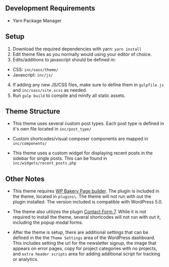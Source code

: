 ## Development Requirements
* Yarn Package Manager

## Setup
1. Download the required dependencies with yarn: `yarn install`
2. Edit theme files as you normally would using your editor of choice.
3. Edits/additions to javascript should be defined in:
  * CSS: `inc/sass/theme/`
  * Javascript: `inc/js/`
4. If adding any new JS/CSS files, make sure to define them in `gulpfile.js` and `inc/sass/site.scss` as needed.
5. Run `gulp build` to compile and minify all static assets.

## Theme Structure
* This theme uses several custom post types. Each post type is defined in it's own file located in `inc/post_type/`

* Custom shortcodes/visual composer components are mapped in `inc/components/`

* This theme uses a custom widget for displaying recent posts in the sidebar for single posts. This can be found in `inc/widgets/recent_posts.php`

## Other Notes
* This theme requires [WP Bakery Page builder](https://wpbakery.com/). The plugin is included in the theme, located in `plugins\`. The theme will not run with out the plugin installed. The version included is compatible with WordPress 5.0.

* The theme also utilizes the plugin [Contact Form 7](https://wordpress.org/plugins/contact-form-7/). While it is not required to install the theme, several shortcodes will not run with out it, including the popup modal forms.

* After the theme is setup, there are additional settings that can be defined in the the `Theme Settings` area of the WordPress dashboard. This includes setting the url for the newsletter signup, the image that appears on error pages, copy for project categories with no projects, and `extra header scripts` area for adding additional script for tracking or analytics.
